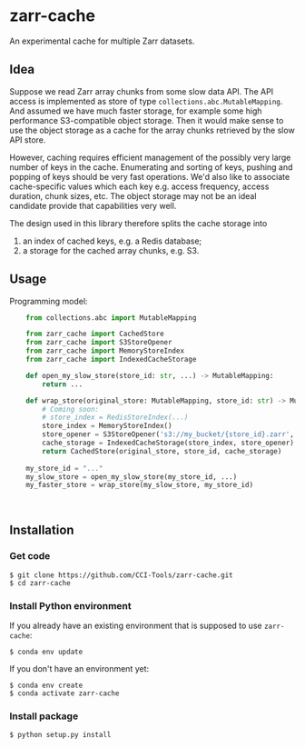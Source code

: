 # zarr-cache

An experimental cache for multiple Zarr datasets.

## Idea

Suppose we read Zarr array chunks from some slow data API. The API access is 
implemented as store of type `collections.abc.MutableMapping`. And 
assumed we have much faster storage, for example some high performance 
S3-compatible object storage. Then it would make sense to use the 
object storage as a cache for the array chunks retrieved by the slow API store.

However, caching requires efficient management of the possibly very large number 
of keys in the cache. Enumerating and sorting of keys, pushing and popping of 
keys should be very fast operations. We'd also like to associate cache-specific
values which each key e.g. access frequency, access duration, chunk sizes, etc. 
The object storage may not be an ideal candidate provide that capabilities very well.

The design used in this library therefore splits the cache storage into 
 
1. an index of cached keys, e.g. a Redis database; 
2. a storage for the cached array chunks, e.g. S3.

## Usage

Programming model:

```python
    from collections.abc import MutableMapping

    from zarr_cache import CachedStore
    from zarr_cache import S3StoreOpener
    from zarr_cache import MemoryStoreIndex
    from zarr_cache import IndexedCacheStorage

    def open_my_slow_store(store_id: str, ...) -> MutableMapping:
        return ...

    def wrap_store(original_store: MutableMapping, store_id: str) -> MutableMapping:
        # Coming soon:
        # store_index = RedisStoreIndex(...)
        store_index = MemoryStoreIndex()
        store_opener = S3StoreOpener('s3://my_bucket/{store_id}.zarr', ...)
        cache_storage = IndexedCacheStorage(store_index, store_opener)
        return CachedStore(original_store, store_id, cache_storage)
    
    my_store_id = "..."
    my_slow_store = open_my_slow_store(my_store_id, ...) 
    my_faster_store = wrap_store(my_slow_store, my_store_id)
    
    
```


## Installation

### Get code

    $ git clone https://github.com/CCI-Tools/zarr-cache.git
    $ cd zarr-cache

### Install Python environment

If you already have an existing environment that is supposed to use `zarr-cache`:    

    $ conda env update
     
If you don't have an environment yet: 
    
    $ conda env create
    $ conda activate zarr-cache
    
### Install package

    $ python setup.py install 


